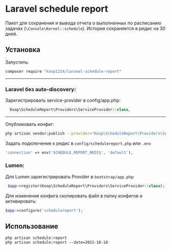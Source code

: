 # Laravel schedule report

Пакет для сохранения и вывода отчета о выполненных по расписанию задачах (`\Console\Kernel::schedule`). История сохраняется в редис на 30 дней.

## Установка

Запустить:
```bash
composer require "koop1214/laravel-schedule-report"
```
---
### Laravel без auto-discovery:
Зарегистрировать service-provider в config/app.php:
```php
  Koop\ScheduleReport\Providers\ServiceProvider::class,
```

---
Опубликовать конфиг:
```bash
php artisan vendor:publish --provider="Koop\ScheduleReport\Providers\ServiceProvider"
```
Задать подключение к редис в `config/schedulereport.php` или `.env`
```php
'connection' => env('SCHEDULE_REPORT_REDIS', 'default'),
```

### Lumen:
Для Lumen зарегистрировать Provider в `bootstrap/app.php`:

```php
 $app->register(Koop\ScheduleReport\Providers\ServiceProvider::class);
```

Для изменения конфига скопировать файл в папку конфигов и активировать:

```php
$app->configure('schedulereport');
```

## Использование
```shell
php artisan schedule:report
php artisan schedule:report --date=2021-10-18 
```

